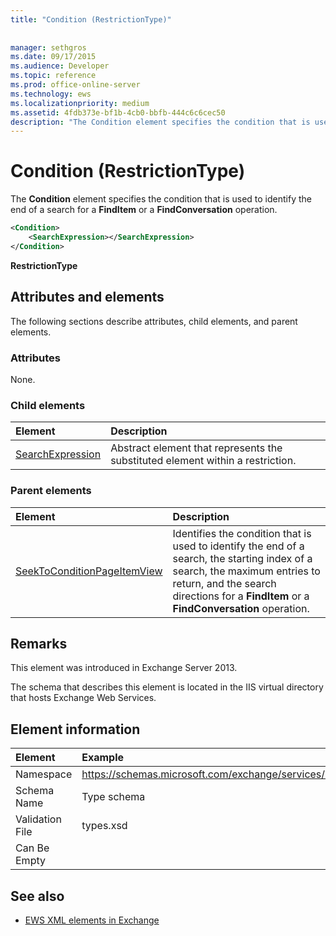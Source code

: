```yaml
---
title: "Condition (RestrictionType)"
 
 
manager: sethgros
ms.date: 09/17/2015
ms.audience: Developer
ms.topic: reference
ms.prod: office-online-server
ms.technology: ews
ms.localizationpriority: medium
ms.assetid: 4fdb373e-bf1b-4cb0-bbfb-444c6c6cec50
description: "The Condition element specifies the condition that is used to identify the end of a search for a FindItem or a FindConversation operation."
---
```


# Condition (RestrictionType)

The **Condition** element specifies the condition that is used to identify the end of a search for a **FindItem** or a **FindConversation** operation. 
  
```XML
<Condition>
    <SearchExpression></SearchExpression>
</Condition>
```

 **RestrictionType**
## Attributes and elements

The following sections describe attributes, child elements, and parent elements.
  
### Attributes

None.
  
### Child elements

|**Element**|**Description**|
|:-----|:-----|
|[SearchExpression](searchexpression.md) <br/> |Abstract element that represents the substituted element within a restriction.  <br/> |
   
### Parent elements

|**Element**|**Description**|
|:-----|:-----|
|[SeekToConditionPageItemView](seektoconditionpageitemview.md) <br/> |Identifies the condition that is used to identify the end of a search, the starting index of a search, the maximum entries to return, and the search directions for a **FindItem** or a **FindConversation** operation.  <br/> |
   
## Remarks

This element was introduced in Exchange Server 2013.
  
The schema that describes this element is located in the IIS virtual directory that hosts Exchange Web Services.
  
## Element information

| Element | Example |
|:-----|:-----|
|Namespace  <br/> |https://schemas.microsoft.com/exchange/services/2006/types  <br/> |
|Schema Name  <br/> |Type schema  <br/> |
|Validation File  <br/> |types.xsd  <br/> |
|Can Be Empty  <br/> ||
   
## See also



- [EWS XML elements in Exchange](ews-xml-elements-in-exchange.md)

